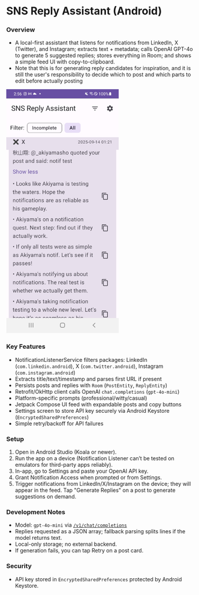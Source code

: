 # SNS Reply Assistant (Android)

### Overview
- A local-first assistant that listens for notifications from LinkedIn, X (Twitter), and Instagram; extracts text + metadata; calls OpenAI GPT-4o to generate 5 suggested replies; stores everything in Room; and shows a simple feed UI with copy-to-clipboard.
- Note that this is for generating reply candidates for inspiration, and it is still the user's responsibility to decide which to post and which parts to edit before actually posting

<img src="doc/screenshot.jpg" width="300" />

### Key Features
- NotificationListenerService filters packages: LinkedIn (`com.linkedin.android`), X (`com.twitter.android`), Instagram (`com.instagram.android`)
- Extracts title/text/timestamp and parses first URL if present
- Persists posts and replies with `Room` (`PostEntity`, `ReplyEntity`)
- Retrofit/OkHttp client calls OpenAI `chat.completions` (`gpt-4o-mini`)
- Platform-specific prompts (professional/witty/casual)
- Jetpack Compose UI feed with expandable posts and copy buttons
- Settings screen to store API key securely via Android Keystore (`EncryptedSharedPreferences`)
- Simple retry/backoff for API failures

### Setup
1) Open in Android Studio (Koala or newer).
2) Run the app on a device (Notification Listener can’t be tested on emulators for third-party apps reliably).
3) In-app, go to Settings and paste your OpenAI API key.
4) Grant Notification Access when prompted or from Settings.
5) Trigger notifications from LinkedIn/X/Instagram on the device; they will appear in the feed. Tap "Generate Replies" on a post to generate suggestions on demand.

### Development Notes
- Model: `gpt-4o-mini` via [`/v1/chat/completions`](https://platform.openai.com/docs/api-reference/chat)
- Replies requested as a JSON array; fallback parsing splits lines if the model returns text.
- Local-only storage; no external backend.
- If generation fails, you can tap Retry on a post card.

### Security
- API key stored in `EncryptedSharedPreferences` protected by Android Keystore.
